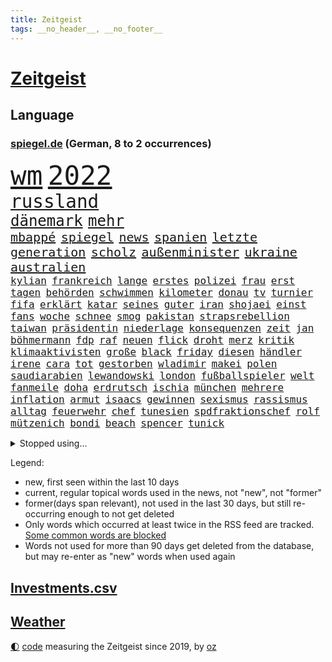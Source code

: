 ```yaml
---
title: Zeitgeist
tags: __no_header__, __no_footer__
---
```


# [Zeitgeist](https://oliz.io/zeitgeist/)

## Language

<h3><a href="https://www.spiegel.de" target="_blank">spiegel.de</a> (German, 8 to 2 occurrences)</h3>
<p style="font-family:monospace">
<span style="font-size:32pt"><a href="news_links.html#wm" class="current">wm</a></span>
<span style="font-size:32pt"><a href="news_links.html#2022" class="current">2022</a></span>
<br>
<span style="font-size:22pt"><a href="news_links.html#russland" class="current">russland</a></span>
<br>
<span style="font-size:18pt"><a href="news_links.html#dänemark" class="current">dänemark</a></span>
<span style="font-size:18pt"><a href="news_links.html#mehr" class="current">mehr</a></span>
<br>
<span style="font-size:15pt"><a href="news_links.html#mbappé" class="current">mbappé</a></span>
<span style="font-size:15pt"><a href="news_links.html#spiegel" class="current">spiegel</a></span>
<span style="font-size:15pt"><a href="news_links.html#news" class="current">news</a></span>
<span style="font-size:15pt"><a href="news_links.html#spanien" class="current">spanien</a></span>
<span style="font-size:15pt"><a href="news_links.html#letzte" class="current">letzte</a></span>
<span style="font-size:15pt"><a href="news_links.html#generation" class="current">generation</a></span>
<span style="font-size:15pt"><a href="news_links.html#scholz" class="current">scholz</a></span>
<span style="font-size:15pt"><a href="news_links.html#außenminister" class="current">außenminister</a></span>
<span style="font-size:15pt"><a href="news_links.html#ukraine" class="current">ukraine</a></span>
<span style="font-size:15pt"><a href="news_links.html#australien" class="current">australien</a></span>
<br>
<span style="font-size:12pt"><a href="news_links.html#kylian" class="current">kylian</a></span>
<span style="font-size:12pt"><a href="news_links.html#frankreich" class="current">frankreich</a></span>
<span style="font-size:12pt"><a href="news_links.html#lange" class="current">lange</a></span>
<span style="font-size:12pt"><a href="news_links.html#erstes" class="current">erstes</a></span>
<span style="font-size:12pt"><a href="news_links.html#polizei" class="current">polizei</a></span>
<span style="font-size:12pt"><a href="news_links.html#frau" class="current">frau</a></span>
<span style="font-size:12pt"><a href="news_links.html#erst" class="current">erst</a></span>
<span style="font-size:12pt"><a href="news_links.html#tagen" class="current">tagen</a></span>
<span style="font-size:12pt"><a href="news_links.html#behörden" class="current">behörden</a></span>
<span style="font-size:12pt"><a href="news_links.html#schwimmen" class="current">schwimmen</a></span>
<span style="font-size:12pt"><a href="news_links.html#kilometer" class="current">kilometer</a></span>
<span style="font-size:12pt"><a href="news_links.html#donau" class="new">donau</a></span>
<span style="font-size:12pt"><a href="news_links.html#tv" class="current">tv</a></span>
<span style="font-size:12pt"><a href="news_links.html#turnier" class="current">turnier</a></span>
<span style="font-size:12pt"><a href="news_links.html#fifa" class="current">fifa</a></span>
<span style="font-size:12pt"><a href="news_links.html#erklärt" class="current">erklärt</a></span>
<span style="font-size:12pt"><a href="news_links.html#katar" class="current">katar</a></span>
<span style="font-size:12pt"><a href="news_links.html#seines" class="current">seines</a></span>
<span style="font-size:12pt"><a href="news_links.html#guter" class="current">guter</a></span>
<span style="font-size:12pt"><a href="news_links.html#iran" class="current">iran</a></span>
<span style="font-size:12pt"><a href="news_links.html#shojaei" class="new">shojaei</a></span>
<span style="font-size:12pt"><a href="news_links.html#einst" class="current">einst</a></span>
<span style="font-size:12pt"><a href="news_links.html#fans" class="current">fans</a></span>
<span style="font-size:12pt"><a href="news_links.html#woche" class="current">woche</a></span>
<span style="font-size:12pt"><a href="news_links.html#schnee" class="current">schnee</a></span>
<span style="font-size:12pt"><a href="news_links.html#smog" class="current">smog</a></span>
<span style="font-size:12pt"><a href="news_links.html#pakistan" class="current">pakistan</a></span>
<span style="font-size:12pt"><a href="news_links.html#strapsrebellion" class="new">strapsrebellion</a></span>
<span style="font-size:12pt"><a href="news_links.html#taiwan" class="current">taiwan</a></span>
<span style="font-size:12pt"><a href="news_links.html#präsidentin" class="current">präsidentin</a></span>
<span style="font-size:12pt"><a href="news_links.html#niederlage" class="current">niederlage</a></span>
<span style="font-size:12pt"><a href="news_links.html#konsequenzen" class="current">konsequenzen</a></span>
<span style="font-size:12pt"><a href="news_links.html#zeit" class="current">zeit</a></span>
<span style="font-size:12pt"><a href="news_links.html#jan" class="current">jan</a></span>
<span style="font-size:12pt"><a href="news_links.html#böhmermann" class="current">böhmermann</a></span>
<span style="font-size:12pt"><a href="news_links.html#fdp" class="current">fdp</a></span>
<span style="font-size:12pt"><a href="news_links.html#raf" class="current">raf</a></span>
<span style="font-size:12pt"><a href="news_links.html#neuen" class="current">neuen</a></span>
<span style="font-size:12pt"><a href="news_links.html#flick" class="current">flick</a></span>
<span style="font-size:12pt"><a href="news_links.html#droht" class="current">droht</a></span>
<span style="font-size:12pt"><a href="news_links.html#merz" class="current">merz</a></span>
<span style="font-size:12pt"><a href="news_links.html#kritik" class="current">kritik</a></span>
<span style="font-size:12pt"><a href="news_links.html#klimaaktivisten" class="current">klimaaktivisten</a></span>
<span style="font-size:12pt"><a href="news_links.html#große" class="current">große</a></span>
<span style="font-size:12pt"><a href="news_links.html#black" class="current">black</a></span>
<span style="font-size:12pt"><a href="news_links.html#friday" class="new">friday</a></span>
<span style="font-size:12pt"><a href="news_links.html#diesen" class="current">diesen</a></span>
<span style="font-size:12pt"><a href="news_links.html#händler" class="current">händler</a></span>
<span style="font-size:12pt"><a href="news_links.html#irene" class="new">irene</a></span>
<span style="font-size:12pt"><a href="news_links.html#cara" class="new">cara</a></span>
<span style="font-size:12pt"><a href="news_links.html#tot" class="current">tot</a></span>
<span style="font-size:12pt"><a href="news_links.html#gestorben" class="current">gestorben</a></span>
<span style="font-size:12pt"><a href="news_links.html#wladimir" class="current">wladimir</a></span>
<span style="font-size:12pt"><a href="news_links.html#makei" class="new">makei</a></span>
<span style="font-size:12pt"><a href="news_links.html#polen" class="current">polen</a></span>
<span style="font-size:12pt"><a href="news_links.html#saudiarabien" class="current">saudiarabien</a></span>
<span style="font-size:12pt"><a href="news_links.html#lewandowski" class="current">lewandowski</a></span>
<span style="font-size:12pt"><a href="news_links.html#london" class="current">london</a></span>
<span style="font-size:12pt"><a href="news_links.html#fußballspieler" class="current">fußballspieler</a></span>
<span style="font-size:12pt"><a href="news_links.html#welt" class="current">welt</a></span>
<span style="font-size:12pt"><a href="news_links.html#fanmeile" class="current">fanmeile</a></span>
<span style="font-size:12pt"><a href="news_links.html#doha" class="new">doha</a></span>
<span style="font-size:12pt"><a href="news_links.html#erdrutsch" class="new">erdrutsch</a></span>
<span style="font-size:12pt"><a href="news_links.html#ischia" class="new">ischia</a></span>
<span style="font-size:12pt"><a href="news_links.html#münchen" class="current">münchen</a></span>
<span style="font-size:12pt"><a href="news_links.html#mehrere" class="current">mehrere</a></span>
<span style="font-size:12pt"><a href="news_links.html#inflation" class="current">inflation</a></span>
<span style="font-size:12pt"><a href="news_links.html#armut" class="current">armut</a></span>
<span style="font-size:12pt"><a href="news_links.html#isaacs" class="new">isaacs</a></span>
<span style="font-size:12pt"><a href="news_links.html#gewinnen" class="current">gewinnen</a></span>
<span style="font-size:12pt"><a href="news_links.html#sexismus" class="current">sexismus</a></span>
<span style="font-size:12pt"><a href="news_links.html#rassismus" class="current">rassismus</a></span>
<span style="font-size:12pt"><a href="news_links.html#alltag" class="current">alltag</a></span>
<span style="font-size:12pt"><a href="news_links.html#feuerwehr" class="current">feuerwehr</a></span>
<span style="font-size:12pt"><a href="news_links.html#chef" class="current">chef</a></span>
<span style="font-size:12pt"><a href="news_links.html#tunesien" class="current">tunesien</a></span>
<span style="font-size:12pt"><a href="news_links.html#spdfraktionschef" class="current">spdfraktionschef</a></span>
<span style="font-size:12pt"><a href="news_links.html#rolf" class="current">rolf</a></span>
<span style="font-size:12pt"><a href="news_links.html#mützenich" class="current">mützenich</a></span>
<span style="font-size:12pt"><a href="news_links.html#bondi" class="new">bondi</a></span>
<span style="font-size:12pt"><a href="news_links.html#beach" class="current">beach</a></span>
<span style="font-size:12pt"><a href="news_links.html#spencer" class="current">spencer</a></span>
<span style="font-size:12pt"><a href="news_links.html#tunick" class="new">tunick</a></span>
</p>
<details>
<summary>Stopped using...</summary>
<p class="former" style="font-size:12pt">
großteil(765) hervor(765) coronawelle(764) haftstrafe(764) scheidet(764) software(764) aufgeben(763) gewissen(763) johnson(763) lebenslanger(763) myanmar(763) richtigen(763) breit(762) respekt(762) verdächtiger(762) versuch(762) verteilt(762) wünscht(762) behandlung(761) bewerber(761) covid19(761) erholt(761) gefährden(761) gelernt(761) gereist(761) kennen(761) klimawandels(761) maske(761) razzia(761) steuer(761) verhängen(761) 2016(760) berufung(760) eingebrochen(760) hinweisen(760) männern(760) rostock(760) abgesagt(759) alexej(759) bahnhof(759) büros(759) einführen(759) erteilt(759) gefasst(759) mitunter(759) nawalny(759) stolz(759) vorher(759) begründung(758) erfahrung(758) urlaub(758) wenden(758) angekommen(757) doku(757) erkennen(757) eustaaten(757) konfrontiert(757) studium(757) verkehrsminister(757) weisen(757) zahlung(757) bestimmt(756) bvb(756) strafmaßnahmen(756) vergessen(756) überschattet(756) angeblichen(755) appell(755) bewertet(755) niederländische(755) schadet(755) überwinden(755) dramatisch(754) homeoffice(754) spott(754) übergeben(754) amerikanischen(753) freiheitsstrafe(753) gemeldet(753) institut(753) ministerpräsidenten(753) sprecher(753) stil(753) brauchte(752) deutlichen(752) florian(752) freiburg(752) kräftig(752) passt(752) schlimmsten(752) sinn(752) 1945(751) bittere(751) drastische(751) lüge(751) ursachen(751) angeklagten(750) athleten(750) dicht(750) erinnern(750) glücklich(750) kehrte(750) versteckt(750) abschaffen(749) anbieten(749) geklärt(749) oppositionelle(749) wähler(749) finanzieren(748) rassistischen(748) restaurants(748) sinnvoll(748) tötung(748) brauche(747) freie(747) schwindet(747) e(746) 900(745) ausgeliefert(745) wies(745) zogen(745) beteiligen(744) gespalten(744) hürden(744) luca(744) lücke(744) aufarbeitung(743) auflagen(743) distanziert(743) empfängt(742) status(741) em(740) geimpft(740) holocaust(740) nachbarn(740) william(740) uefa(739) voraussetzungen(739) dfbpokal(737) streitet(736) analysiert(735) insassen(735) iphone(735) nachbar(735) führenden(734) rettete(734) ausgesetzt(733) favorit(733) hohem(733) retter(732) s(732) 2012(731) sinkende(731) sprachen(731) informiert(729) wandel(728) hackerangriff(725) telegram(724) niedrig(723) rutschte(722) afrikas(720) identität(717) verpasste(716) günther(713) premiers(709) beendete(708) flug(708) farbe(706) verdoppelt(706) bbc(703) herzinfarkt(699) bösen(692) mängel(692) anna(653) konfrontation(650) fotografiert(644) konkreten(624) unverletzt(619) demnächst(615) 4000(614) russe(600) konservative(598) athen(593) gebeten(582) verlag(568) banken(562) willkommen(559) militärische(555) potsdamer(542) absolute(534) dorthin(525) eingeladen(525) finger(513) schwäche(513) höherer(511) ministerin(502) volk(498) kämpften(485) chaotischen(482) präsentierte(477) sichtbar(475) ostseepipeline(473) hamburgs(470) dauerte(469) inszenieren(468) ahrtal(464) dankte(464) flut(464) superstars(462) weibliche(462) flutkatastrophe(460) siebzigerjahren(458) nachträglich(455) staatskonzern(454) bemerkbar(452) gestern(450) iphones(445) funktionen(444) gerissen(444) lina(438) gladbach(435) hoffenheim(435) rückgabe(433) ussoldaten(429) universität(426) papiere(425) milch(420) 73(419) atombombe(419) gehälter(419) draghi(416) schnelles(412) stach(412) basis(410) straftaten(407) staatssekretär(405) kurze(399) mehrfamilienhaus(397) unterhaus(397) harren(396) grünenpolitiker(394) bettina(389) direkte(388) störungen(387) taiwans(387) empfehlen(384) oppositionsführer(383) saal(382) halbes(381) missbrauchsskandal(380) 200000(378) gasversorgung(378) importieren(378) beantwortet(376) schuldenbremse(375) beruft(372) vorwand(372) lieferungen(371) versenkt(371) bas(368) bärbel(368) beschlagnahmte(366) hafenstadt(366) stromausfall(366) töchtern(363) bevorstehenden(357) ostukraine(357) schusswaffen(356) dienstleister(354) reine(354) tories(351) svenja(346) gelb(344) johnsons(344) decken(343) extremer(343) rekordsumme(342) zustande(342) mache(341) nagel(341) stephen(340) missverstanden(339) phänomen(339) mitleid(337) aston(335) invasion(334) brennt(332) pessimistisch(332) instituts(330) kriegs(330) omikron(330) windräder(327) lieferung(326) küche(322) 68(320) moskauer(320) downing(318) fördern(314) bronze(313) kraftwerk(313) gerammt(312) zerstörung(311) einrichtungen(309) cool(307) hinzu(307) flugzeugen(306) abhalten(305) neuwagen(305) normalen(304) ring(302) luhansk(301) schwieriger(300) hauptbahnhof(298) trockenheit(298) benutzen(297) bundesaußenministerin(293) gerichte(293) hartes(292) ukrainerin(292) protestierenden(290) methan(288) verweist(288) wahlrechtsreform(286) bürgerkrieg(284) verzweifeln(284) unabhängiger(283) bremerhaven(280) gezwungen(280) aldi(279) anstrengungen(278) andrij(276) melnyk(276) solo(276) journalismus(275) 350(274) premierministerin(274) berlusconi(273) gymnasium(273) transparenz(271) warme(269) franzose(268) diebstahls(265) rekonstruktion(262) abseits(261) kusel(261) betrugs(259) oppositionellen(259) silber(258) anschlägen(256) therapie(256) vereinigung(255) abrechnung(250) ernsthaft(249) gefolgt(248) kanzlerpartei(248) sanktioniert(247) schildern(247) straßburg(247) beschwören(246) betreiben(246) hinterbliebenen(245) mangelhaft(245) erneuerbare(244) beschuldigten(240) blume(240) evakuierung(238) profitierte(238) spiegelbildungsnewsletter(238) tina(238) empfang(237) töchter(237) angelegten(235) kriegsverbrechen(233) lindners(233) schnellere(231) tanken(231) wiedereinführung(231) jüngster(226) innenräumen(225) königsklasse(223) links(223) günstiger(222) lautete(222) zurückhaltend(222) köpfe(221) offiziere(221) untergebracht(219) ferraripilot(218) geist(218) oksana(218) poleposition(218) sainz(216) stocken(214) dmitrij(213) energiekonzerne(213) suchten(213) bundesverband(212) partnern(212) spannung(212) ausschließlich(211) erlauben(211) kompensieren(208) diesjährigen(207) updates(207) windkraftausbau(207) agenten(206) neuwahlen(206) kritischer(205) my(205) lauterbachs(204) nordwesten(204) ideologie(203) vorgeschichte(203) elend(202) maximilian(201) hungerkrise(199) großoffensive(196) schleppend(196) angeschlagen(191) vermisster(190) giftige(189) ärztinnen(189) hochrangiger(187) state(187) habecks(186) halt(186) kleinflugzeug(185) kleinflugzeugs(185) susanne(185) verzichtete(185) ehrt(183) entschuldigte(183) mannheim(183) scholz’(183) kletterte(182) skandalen(182) schonen(181) trennten(181) falschem(180) lichter(180) usschauspieler(179) westjordanland(179) willkür(179) verschwanden(178) einstecken(177) hitze(176) kinderinterview(176) viral(176) dortmunds(175) held(175) schwach(175) zuständen(174) anfällig(172) stagniert(172) ereignete(171) ex(171) verlaufen(171) 80000(169) ikonische(169) managerin(169) anhängerschaft(168) cannabis(168) legalisierung(168) vereidigt(168) norweger(167) dmitri(166) beatrix(165) diejenigen(165) nachhaltig(165) usbasketballerin(165) riesigen(163) griechische(161) stockholm(161) bundesbürger(160) effizienter(160) verfassungsbeschwerde(160) einhalten(159) zeitschrift(159) 13jährigen(157) vernommen(157) kühnert(156) staatlich(156) einzudämmen(155) streichung(155) tierschützer(155) dfbpokals(154) offensichtlich(154) spdgeneralsekretär(154) einfahrt(153) einsparen(152) ross(152) sprung(152) westeuropa(152) lng(151) therapien(150) uiguren(150) weltfußballer(150) afghanische(149) nerv(148) jungs(147) fließen(146) provozieren(146) sudan(146) vorgeführt(146) übung(146) drogenboss(145) geltenden(145) outfit(145) zwillinge(145) nszeit(144) aufräumen(143) blätter(143) hast(143) ressorts(143) ängste(142) jagt(140) millionenstrafe(140) 9eurotickets(139) vorschau(139) vorstellung(139) arafat(138) gesteuert(138) gästen(137) verdeckte(137) bekämpft(136) rentnerinnen(136) partnerin(135) grün(134) usarmee(133) webbteleskop(133) depression(132) erobern(132) direktorin(131) kostete(131) rechtspopulist(131) cyberattacke(130) sinnvoller(130) stehende(130) endgültige(129) krebserkrankung(129) geliebt(127) kommentare(127) absurden(126) diente(126) freigestellt(126) geschichtenewsletter(126) laufzeit(126) vize(126) deutsch(125) madame(125) dringt(124) krach(124) verkehrsministerium(124) berlinneukölln(123) fünfmal(123) sabine(123) wissenschaft(123) überzeugend(122) matterhorn(121) niedrigen(121) schlägerei(121) detroit(120) fehlenden(120) mittelfristig(120) zwölfjährige(120) achtung(119) hunderttausenden(119) umstrittenem(119) buchhandels(118) konsumieren(118) kämpferisch(118) moderiert(118) eurowings(117) flugzeugbauer(117) goldmedaille(117) anschlags(116) branchenverband(116) kultusminister(116) verbrauch(116) atomgespräche(115) boomen(115) elbe(115) frühestens(115) made(115) schmerzhaft(115) trägerrakete(115) verstanden(115) abgebrannt(114) digitale(114) prostituierten(114) ähnlichen(114) bond(113) horrenden(113) teufel(113) kolonialzeit(112) obduktionsergebnis(112) pipeline(112) schleuser(112) service(112) starkwatzinger(112) verleihung(112) starts(111) strompreis(111) bahnfahren(110) denys(110) emobilität(110) schmyhal(110) warmes(110) chinesen(109) einnahme(109) angeschlagener(108) berlinerin(108) mahmoud(108) deftige(107) disziplinarverfahren(107) japanischer(107) laufzeitverlängerung(107) musikerin(107) revolte(107) britta(106) dargestellt(106) frauenanteil(106) akws(105) begangen(105) effekt(105) offenlegen(105) sexistisch(105) verringert(105) historikerin(104) vertrauter(104) danke(103) intendant(103) medikamenten(103) sterling(103) summer(103) etlichen(102) prostitution(102) abe(101) island(101) kippten(101) verschleiern(100) überragende(100) daneben(99) gründet(99) hansa(99) hingelegt(99) krankschreibungen(99) anordnung(98) besprüht(98) bränden(98) umsetzbar(98) bundesamts(97) carlsen(97) energieverbrauch(97) korrekt(97) protestbewegung(97) stock(97) dreijährigen(96) wettkämpfen(96) pornografie(95) stattgefunden(95) hindernis(94) machtdemonstration(94) schmelzen(94) unrealistisch(94) unwohlsein(94) wärmepumpen(94) dreijähriger(93) erstürmung(93) kapitols(93) katastrophenschutz(93) nachfolgeregelung(93) verstoß(93) anzeigen(92) durchs(92) gangster(92) wanken(92) wichtigster(92) emu(91) importiert(91) myanmars(91) nebenwirkungen(91) südküste(91) athletin(90) auszusetzen(90) bundesministerien(90) dekret(90) dopings(90) einsparungen(90) kater(90) privates(90) rettungspaket(90) unbeliebt(90) abmachung(89) bushido(89) defekte(89) fördertopf(89) millionenschweren(89) mithäftling(89) tiny(89) erbitterter(88) fahrerinnen(88) spitzen(88) umgerüstet(88) 458(87) geschont(87) hartnäckig(87) sommerspielen(87) stromrechnung(87) zahlte(87) besucherinnen(86) freibetrag(86) wars(86) ausschließen(85) huth(85) konkreter(85) nuklearer(85) operative(85) bewohnern(84) eberl(84) erstach(84) saisonstart(84) östliche(84) behaarung(83) damen(83) desaströses(83) fahrten(83) landwirtschaftlichen(83) spätsommer(83) taipeh(83) torschützen(83) usstaat(83) 2022/23(82) alonso(82) inselstaats(82) konsulat(82) niedrigwasser(82) angegangen(81) begreift(81) gehaltserhöhung(81) lindsey(81) modellrechnung(81) schilder(81) strenge(81) türme(81) ussenator(81) abwehren(80) blamiert(80) franck(80) halterin(80) ribéry(80) thailändischen(80) vernichtenden(80) örtliche(80) akwlaufzeitverlängerung(79) aufzeichnungen(79) bewarb(79) gratuliert(79) jährliches(79) langweiliger(79) mississippi(79) twitterkanal(79) vision(79) zugesprochen(79) zwangsräumung(79) sommerlich(78) antarktis(77) ashton(77) desideriuserasmusstiftung(77) eon(77) fatales(77) grundfreibetrag(77) bedauert(76) heikle(76) infrastrukturministerium(76) marihuana(76) simulieren(76) altersarmut(75) befehlshaber(75) beiseitelegen(75) safe(75) sicherheitslücken(75) angezeigt(74) erspart(74) fußballprofis(74) gewürdigt(74) hungertod(74) muslimischen(74) prägt(74) schulpflicht(74) tobias(74) gezeichnet(73) itdienstleister(73) rechtfertigen(73) rot(73) verbrennen(73) überwachten(73) freundschaftlich(72) goldener(72) rushdie(72) weizsäcker(72) 150000(71) akwweiterbetrieb(71) blutiger(71) eid(71) energiesicherheit(71) formierte(71) frieren(71) lernte(71) messbar(71) spielten(71) audiodatei(70) gasnotlage(70) obduktion(70) rechter(70) stapel(70) vergisst(70) zdfpolitbarometer(70) tabellenspitze(69) aktiven(68) automaten(68) coronamaskenpflicht(68) heroin(68) abgekartetes(67) inflationsausgleich(67) klaute(67) staudamm(67) tue(67) v(67) astronomie(66) bekanntester(66) diäten(66) einigermaßen(66) geprallt(66) mexikanische(66) seitenlinie(66) klosterhalfen(65) konstanze(65) langstreckenläuferin(65) natürlichen(65) nora(65) rabe(65) regisseurin(65) salma(65) ausbrach(64) bereiche(64) beseitigung(64) vorstandsmitglieder(64) angereist(63) bezirken(63) drakonische(63) erhärtet(63) granaten(63) senders(63) spitzenbeamte(63) chefredakteurin(62) gil(62) giovanni(62) hausarrest(62) ofarim(62) pässen(62) wasserqualität(62) chemikalien(61) germany(61) verstören(61) bundeswirtschaftsministerium(60) bussen(60) reinigung(60) stagnation(60) vanessa(60) verhaltens(60) ausweise(59) bewerbung(59) durchqueren(59) leihgabe(59) milieu(59) präzise(59) scheuer(59) beate(58) buchpreis(58) eingeführten(58) luftangriff(58) preisverleihungen(58) dient(57) einzelhändler(57) gleichgeschlechtliche(57) hommage(57) linkenabgeordnete(57) nordosten(57) straßenrennen(57) studienkredite(57) verfehlungen(57) verjähren(57) alpine(56) deftig(56) intimität(56) kabinetts(56) klimastiftung(56) luftfilter(56) mv(56) 282(55) 36000(55) baltischen(55) besiegte(55) einschalten(55) ereignet(55) erinnerungskultur(55) jahrhunderts(55) medizinstudienplätze(55) wonach(54) erklimmen(53) landesarbeitsgericht(53) rummel(53) rühren(53) umgekehrt(53) verprügelt(53) wiese(53) annehmen(52) bombardiert(52) doppelte(52) gutem(52) roboter(52) abgelöst(51) flachen(51) futter(51) mittelschicht(51) überfischung(51) bildschirm(50) breitbandausbau(50) kranke(50) reichten(50) richters(50) vwboss(50) aktuelles(49) erbeuteten(49) faulheit(49) finanzmärkten(49) krefeld(49) spiegelrekonstruktion(49) sportlerin(49) tvdebatte(49) unglücksmaschine(49) zuschauerrekord(49) erlöse(48) fähre(48) grauenvolle(48) kleber(48) renommierten(48) verdunkelt(48) erschöpfter(47) ian(47) pilotenstreik(47) verstorbene(47) überlässt(47) gratulieren(46) kriegsmüdigkeit(46) spiegelrecherche(46) dokumentarfilmer(45) leidenschaftliche(45) mitentscheidend(45) rossbach(45) truss'(45) winters(45) ästen(45) leistete(44) manuskript(44) ungeliebten(44) wohnraum(44) abgezeichnet(43) bannon(43) bestimmen(43) familienvater(43) fauxpas(43) ios(43) mercedesbenz(43) seaton(43) tollerort(43) verteilung(43) fernbleiben(42) ffp2masken(42) zentralafrika(42) amtsärzte(41) mathe(41) missachtung(41) nirgendwo(41) vorausgegangen(41) facebookgründer(40) haderte(40) königlichen(40) lissabon(40) niederlagen(40) westminster(40) 1985(39) bekämpfte(39) feindliche(39) interpretiert(39) liebte(39) nachbessern(39) königshaus(38) tabellenschlusslicht(38) zerstritten(38) übernachtet(38) grausame(37) konventionen(37) nebenjobs(37) quadratkilometer(37) schleuserbande(37) schlichte(37) schwedendemokraten(37) viertes(37) fabrik(36) information(36) plausibel(36) anlasslose(35) dhb(35) exverein(35) haustier(35) konterfei(35) vorratsdatenspeicherung(35) bundespolizisten(34) elektroautohersteller(34) ernsten(34) familiengeschichte(34) fertig(34) gedanken(34) sterne(34) abgabenfrei(33) alben(33) frackingverbot(33) jacob(33) luftangriffen(33) neofaschistin(33) reesmogg(33) superlative(33) effizient(32) gehüllt(32) labels(32) lippen(32) off(32) offensiv(32) publikumspreis(32) ausschluss(31) begleichen(31) gräueltaten(31) sheriff(31) sittenpolizei(31) verschweigen(31) blamage(30) blutbuch(30) channel(30) frühindikator(30) l'horizon(30) polizeianwärterin(30) staatsanwälte(30) zurückgeben(30) externe(29) gewaltvorwürfen(29) peskow(29) strauchelnden(29) tierischer(29) äußersten(29) aufbauen(28) intifada(28) kristersson(28) masha(28) mitspielt(28) scheinreferenden(28) sommers(28) ulf(28) ventura(28) verordnet(28) waldimir(28) wirtschafts(28) bevorstehen(27) montagmorgen(27) noah(27) queerfeindlichen(27) verharmlosen(27) versteigern(27) bischof(26) härtesten(26) jauch(26) sheeran(26) versehen(26) verunreinigt(26) zielt(26) 108(25) deuten(25) europäerin(25) exparteichef(25) fdpfinanzminister(24) hinterfragt(24) märkte(24) ansprechen(23) karin(23) möge(23) parolen(23) sanders(23) bundestagsdelegation(22) eichstätt(22) heimflug(22) kubaner(22) unbeteiligte(22) unterseekabel(22) wählern(22) austin(21) bekäme(21) kriegsdienstverweigerer(21) kräftige(21) militärkommissar(21) multitasking(21) vorbildlich(21) 102(20) 220(20) braunkohlebagger(20) kamikazedrohnen(20) rechtsstaatlichkeit(20) stimmungsmache(20) weigert(20) einzureisen(19) exstaatschef(19) methanwerte(19) preisträger(19) smartwatches(19) bewunderung(18) klimazielen(18) mullahregime(18) regierenden(18) konfrontationskurs(17) ministerpräsidentenkonferenz(17) xabi(17) erbgut(16) judenfeindliche(16) livesendung(16) passagieren(16) stadtderby(16) blackoutgefahr(15) doppelwumms(15) minsk(15) sven(15) tränengas(15) willis(15) zugfahrt(15) eugipfel(14) finanzmärkte(14) geopolitisches(14) stärkste(14) verschaffen(14) zelle(14) 007(13) belastbar(13) gekappt(13) geldvermögen(13) intakt(13) trumpunterstützer(13) unterfinanziert(13) weicht(13) entgeht(12) hofften(12) milliardärs(12) mitangeklagter(12) radiomoderator(12) spitzenforschung(12) frauenrennserie(11) komponiert(11) solidarisiert(11)
</p>
</details>
<p>Legend:
<ul>
<li><span class="new">new</span>, first seen within the last 10 days</li>
<li><span class="current">current</span>, regular topical words used in the news, not "new", not "former"</li>
<li><span class="former">former(days span relevant)</span>, not used in the last 30 days, but still re-occurring enough to not get deleted</li>
<li>Only words which occurred at least twice in the RSS feed are tracked. <a href="language/filters.py">Some common words are blocked</a></li>
<li>Words not used for more than 90 days get deleted from the database, but may re-enter as "new" words when used again</li>
</ul>
</p>

## [Investments](investments.html)[.csv](investments.csv)

## [Weather](weather.html)

<footer>
<a href="javascript:toggleTheme()" class="nav">🌓</a>
<a href="https://github.com/ooz/zeitgeist">code</a> measuring the Zeitgeist since 2019, by <a href="https://oliz.io">oz</a>
</footer>
